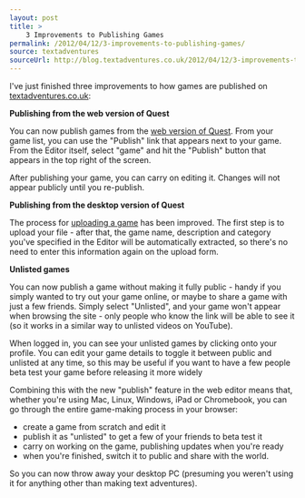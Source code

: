 ```yaml
---
layout: post
title: >
    3 Improvements to Publishing Games
permalink: /2012/04/12/3-improvements-to-publishing-games/
source: textadventures
sourceUrl: http://blog.textadventures.co.uk/2012/04/12/3-improvements-to-publishing-games/
---
```

I've just finished three improvements to how games are published on <a href="http://www.textadventures.co.uk/">textadventures.co.uk</a>:

<strong>Publishing from the web version of Quest</strong>

You can now publish games from the <a href="http://www.textadventures.co.uk/create/">web version of Quest</a>. From your game list, you can use the "Publish" link that appears next to your game. From the Editor itself, select "game" and hit the "Publish" button that appears in the top right of the screen.

After publishing your game, you can carry on editing it. Changes will not appear publicly until you re-publish.

<strong>Publishing from the desktop version of Quest</strong>

The process for <a title="Submit a game" href="http://www.textadventures.co.uk/submit-a-game/">uploading a game</a> has been improved. The first step is to upload your file - after that, the game name, description and category you've specified in the Editor will be automatically extracted, so there's no need to enter this information again on the upload form.

<strong>Unlisted games</strong>

You can now publish a game without making it fully public - handy if you simply wanted to try out your game online, or maybe to share a game with just a few friends. Simply select "Unlisted", and your game won't appear when browsing the site - only people who know the link will be able to see it (so it works in a similar way to unlisted videos on YouTube).

When logged in, you can see your unlisted games by clicking onto your profile. You can edit your game details to toggle it between public and unlisted at any time, so this may be useful if you want to have a few people beta test your game before releasing it more widely

Combining this with the new "publish" feature in the web editor means that, whether you're using Mac, Linux, Windows, iPad or Chromebook, you can go through the entire game-making process in your browser:
<ul>
	<li>create a game from scratch and edit it</li>
	<li>publish it as "unlisted" to get a few of your friends to beta test it</li>
	<li>carry on working on the game, publishing updates when you're ready</li>
	<li>when you're finished, switch it to public and share with the world.</li>
</ul>
So you can now throw away your desktop PC (presuming you weren't using it for anything other than making text adventures).
